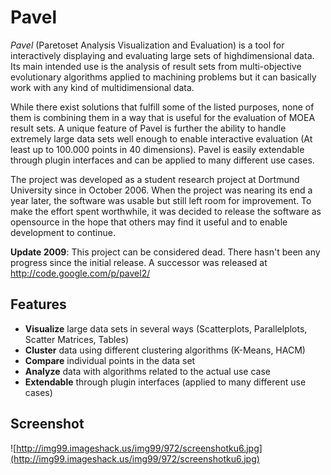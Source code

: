 # Pavel #

_Pavel_ (Paretoset Analysis Visualization and Evaluation) is a tool for interactively displaying and evaluating large sets of highdimensional data. Its main intended use is the analysis of result sets from multi-objective evolutionary algorithms applied to machining problems but it can basically work with any kind of multidimensional data.

While there exist solutions that fulfill some of the listed purposes, none of them is combining them in a way that is useful for the evaluation of MOEA result sets. A unique feature of Pavel is further the ability to handle extremely large data sets well enough to enable interactive evaluation (At least up to 100.000 points in 40 dimensions). Pavel is easily extendable through plugin interfaces and can be applied to many different use cases.

The project was developed as a student research project at Dortmund University since in October 2006. When the project was nearing its end a year later, the software was usable but still left room for improvement. To make the effort spent worthwhile, it was decided to release the software as opensource in the hope that others may find it useful and to enable development to continue.

**Update 2009**: This project can be considered dead. There hasn't been any progress since the initial release.
A successor was released at http://code.google.com/p/pavel2/

## Features ##

  * **Visualize** large data sets in several ways (Scatterplots, Parallelplots, Scatter Matrices, Tables)
  * **Cluster** data using different clustering algorithms (K-Means, HACM)
  * **Compare** individual points in the data set
  * **Analyze** data with algorithms related to the actual use case
  * **Extendable** through plugin interfaces (applied to many different use cases)

## Screenshot ##

![http://img99.imageshack.us/img99/972/screenshotku6.jpg](http://img99.imageshack.us/img99/972/screenshotku6.jpg)